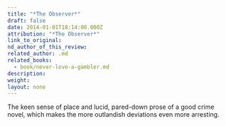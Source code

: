 ```yaml
---
title: "*The Observer*"
draft: false
date: 2014-01-01T18:14:00.000Z
attribution: "*The Observer*"
link_to_original:
nd_author_of_this_review:
related_author: .md
related_books:
  - book/never-love-a-gambler.md
description:
weight:
layout: none
---
```

The keen sense of place and lucid, pared-down prose of a good crime novel, which makes the more outlandish deviations even more arresting.

